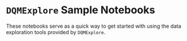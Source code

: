# `DQMExplore` Sample Notebooks

These notebooks serve as a quick way to get started with using the data exploration tools provided by `DQMExplore`.